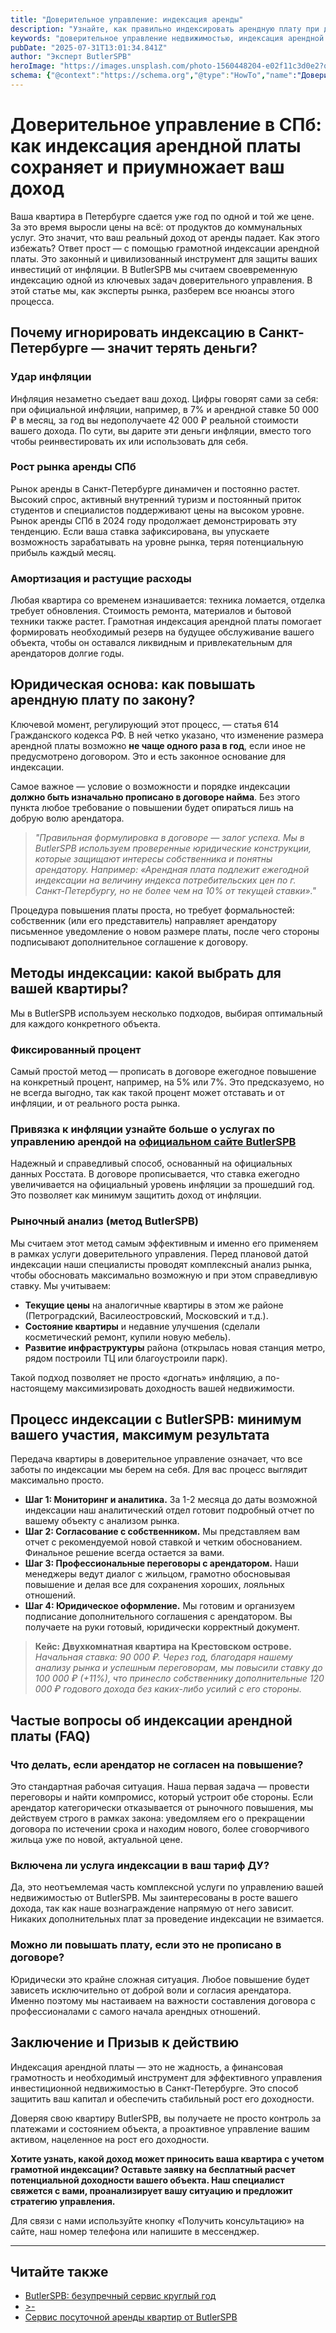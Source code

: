 ```yaml
---
title: "Доверительное управление: индексация аренды"
description: "Узнайте, как правильно индексировать арендную плату при доверительном управлении недвижимостью в СПб. Защита вашего дохода от инфляции и рост прибыли."
keywords: "доверительное управление недвижимостью, индексация арендной платы, аренда спб, управление квартирой, пассивный доход, собственник жилья, ButlerSPB"
pubDate: "2025-07-31T13:01:34.841Z"
author: "Эксперт ButlerSPB"
heroImage: "https://images.unsplash.com/photo-1560448204-e02f11c3d0e2?q=80&w=2070&auto=format&fit=crop"
schema: {"@context":"https://schema.org","@type":"HowTo","name":"Доверительное управление: индексация аренды","description":"Узнайте, как правильно индексировать арендную плату при доверительном управлении недвижимостью в СПб. Защита вашего дохода от инфляции и рост прибыли.","image":{"@type":"ImageObject","url":"https://images.unsplash.com/photo-1560448204-e02f11c3d0e2?q=80&w=2070&auto=format&fit=crop"},"aggregateRating":{"@type":"AggregateRating","ratingValue":"4.9","reviewCount":679,"bestRating":"5","worstRating":"1"},"publisher":{"@type":"Organization","name":"Блог ButlerSPB","logo":{"@type":"ImageObject","url":"https://butlerspb-blog.netlify.app/favicon.ico"}},"mainEntityOfPage":{"@type":"WebPage","@id":"https://butlerspb-blog.netlify.app/blog/doveritelnoe-upravlenie-nedvizhimostyu-v-sankt-peterburge-indeksaciya-arendnoy-platy/"}}
---
```

# Доверительное управление в СПб: как индексация арендной платы сохраняет и приумножает ваш доход

Ваша квартира в Петербурге сдается уже год по одной и той же цене. За это время выросли цены на всё: от продуктов до коммунальных услуг. Это значит, что ваш реальный доход от аренды падает. Как этого избежать? Ответ прост — с помощью грамотной индексации арендной платы. Это законный и цивилизованный инструмент для защиты ваших инвестиций от инфляции. В ButlerSPB мы считаем своевременную индексацию одной из ключевых задач доверительного управления. В этой статье мы, как эксперты рынка, разберем все нюансы этого процесса.

## Почему игнорировать индексацию в Санкт-Петербурге — значит терять деньги?

### Удар инфляции

Инфляция незаметно съедает ваш доход. Цифры говорят сами за себя: при официальной инфляции, например, в 7% и арендной ставке 50 000 ₽ в месяц, за год вы недополучаете 42 000 ₽ реальной стоимости вашего дохода. По сути, вы дарите эти деньги инфляции, вместо того чтобы реинвестировать их или использовать для себя.

### Рост рынка аренды СПб

Рынок аренды в Санкт-Петербурге динамичен и постоянно растет. Высокий спрос, активный внутренний туризм и постоянный приток студентов и специалистов поддерживают цены на высоком уровне. Рынок аренды СПб в 2024 году продолжает демонстрировать эту тенденцию. Если ваша ставка зафиксирована, вы упускаете возможность зарабатывать на уровне рынка, теряя потенциальную прибыль каждый месяц.

### Амортизация и растущие расходы

Любая квартира со временем изнашивается: техника ломается, отделка требует обновления. Стоимость ремонта, материалов и бытовой техники также растет. Грамотная индексация арендной платы помогает формировать необходимый резерв на будущее обслуживание вашего объекта, чтобы он оставался ликвидным и привлекательным для арендаторов долгие годы.

## Юридическая основа: как повышать арендную плату по закону?

Ключевой момент, регулирующий этот процесс, — статья 614 Гражданского кодекса РФ. В ней четко указано, что изменение размера арендной платы возможно **не чаще одного раза в год**, если иное не предусмотрено договором. Это и есть законное основание для индексации.

Самое важное — условие о возможности и порядке индексации **должно быть изначально прописано в договоре найма**. Без этого пункта любое требование о повышении будет опираться лишь на добрую волю арендатора.

> *"Правильная формулировка в договоре — залог успеха. Мы в ButlerSPB используем проверенные юридические конструкции, которые защищают интересы собственника и понятны арендатору. Например: «Арендная плата подлежит ежегодной индексации на величину индекса потребительских цен по г. Санкт-Петербургу, но не более чем на 10% от текущей ставки»."*

Процедура повышения платы проста, но требует формальностей: собственник (или его представитель) направляет арендатору письменное уведомление о новом размере платы, после чего стороны подписывают дополнительное соглашение к договору.

## Методы индексации: какой выбрать для вашей квартиры?

Мы в ButlerSPB используем несколько подходов, выбирая оптимальный для каждого конкретного объекта.

### Фиксированный процент

Самый простой метод — прописать в договоре ежегодное повышение на конкретный процент, например, на 5% или 7%. Это предсказуемо, но не всегда выгодно, так как такой процент может отставать и от инфляции, и от реального роста рынка.

### Привязка к инфляции узнайте больше о услугах по управлению арендой на <a href="https://butlerspb.ru/rent" target="_blank" rel="nofollow">официальном сайте ButlerSPB</a>

Надежный и справедливый способ, основанный на официальных данных Росстата. В договоре прописывается, что ставка ежегодно увеличивается на официальный уровень инфляции за прошедший год. Это позволяет как минимум защитить доход от инфляции.

### Рыночный анализ (метод ButlerSPB)

Мы считаем этот метод самым эффективным и именно его применяем в рамках услуги доверительного управления. Перед плановой датой индексации наши специалисты проводят комплексный анализ рынка, чтобы обосновать максимально возможную и при этом справедливую ставку. Мы учитываем:

*   **Текущие цены** на аналогичные квартиры в этом же районе (Петроградский, Василеостровский, Московский и т.д.).
*   **Состояние квартиры** и недавние улучшения (сделали косметический ремонт, купили новую мебель).
*   **Развитие инфраструктуры** района (открылась новая станция метро, рядом построили ТЦ или благоустроили парк).

Такой подход позволяет не просто «догнать» инфляцию, а по-настоящему максимизировать доходность вашей недвижимости.

## Процесс индексации с ButlerSPB: минимум вашего участия, максимум результата

Передача квартиры в доверительное управление означает, что все заботы по индексации мы берем на себя. Для вас процесс выглядит максимально просто.

*   **Шаг 1: Мониторинг и аналитика.** За 1-2 месяца до даты возможной индексации наш аналитический отдел готовит подробный отчет по вашему объекту с анализом рынка.
*   **Шаг 2: Согласование с собственником.** Мы представляем вам отчет с рекомендуемой новой ставкой и четким обоснованием. Финальное решение всегда остается за вами.
*   **Шаг 3: Профессиональные переговоры с арендатором.** Наши менеджеры ведут диалог с жильцом, грамотно обосновывая повышение и делая все для сохранения хороших, лояльных отношений.
*   **Шаг 4: Юридическое оформление.** Мы готовим и организуем подписание дополнительного соглашения с арендатором. Вы получаете на руки готовый, юридически корректный документ.

> **Кейс: Двухкомнатная квартира на Крестовском острове.**
> *Начальная ставка: 90 000 ₽. Через год, благодаря нашему анализу рынка и успешным переговорам, мы повысили ставку до 100 000 ₽ (+11%), что принесло собственнику дополнительные 120 000 ₽ годового дохода без каких-либо усилий с его стороны.*

## Частые вопросы об индексации арендной платы (FAQ)

### Что делать, если арендатор не согласен на повышение?

Это стандартная рабочая ситуация. Наша первая задача — провести переговоры и найти компромисс, который устроит обе стороны. Если арендатор категорически отказывается от рыночного повышения, мы действуем строго в рамках закона: уведомляем его о прекращении договора по истечении срока и находим нового, более сговорчивого жильца уже по новой, актуальной цене.

### Включена ли услуга индексации в ваш тариф ДУ?

Да, это неотъемлемая часть комплексной услуги по управлению вашей недвижимостью от ButlerSPB. Мы заинтересованы в росте вашего дохода, так как наше вознаграждение напрямую от него зависит. Никаких дополнительных плат за проведение индексации не взимается.

### Можно ли повышать плату, если это не прописано в договоре?

Юридически это крайне сложная ситуация. Любое повышение будет зависеть исключительно от доброй воли и согласия арендатора. Именно поэтому мы настаиваем на важности составления договора с профессионалами с самого начала арендных отношений.

## Заключение и Призыв к действию

Индексация арендной платы — это не жадность, а финансовая грамотность и необходимый инструмент для эффективного управления инвестиционной недвижимостью в Санкт-Петербурге. Это способ защитить ваш капитал и обеспечить стабильный рост его доходности.

Доверяя свою квартиру ButlerSPB, вы получаете не просто контроль за платежами и состоянием объекта, а проактивное управление вашим активом, нацеленное на рост его доходности.

**Хотите узнать, какой доход может приносить ваша квартира с учетом грамотной индексации? Оставьте заявку на бесплатный расчет потенциальной доходности вашего объекта. Наш специалист свяжется с вами, проанализирует вашу ситуацию и предложит стратегию управления.**

Для связи с нами используйте кнопку «Получить консультацию» на сайте, наш номер телефона или напишите в мессенджер.

---

## Читайте также

*   [ButlerSPB: безупречный сервис круглый год](/blog/kruglyy-god/)
*   [>-](/blog/spros-na-pustye-kvartiry-bez-mebeli-v-novostroykah-spb/)
*   [Сервис посуточной аренды квартир от ButlerSPB](/blog/servis-posutochnyy/)

